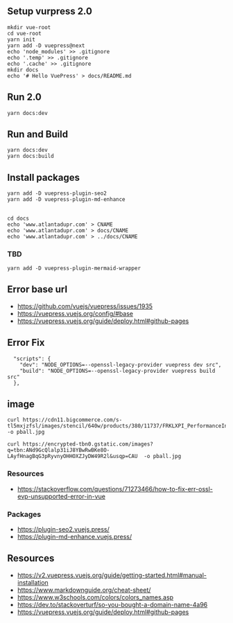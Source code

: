 
## Setup vurpress 2.0

```
mkdir vue-root
cd vue-root
yarn init
yarn add -D vuepress@next
echo 'node_modules' >> .gitignore
echo '.temp' >> .gitignore
echo '.cache' >> .gitignore
mkdir docs
echo '# Hello VuePress' > docs/README.md
```

## Run 2.0
```
yarn docs:dev
```

## Run and Build
```
yarn docs:dev
yarn docs:build

```

## Install packages
```
yarn add -D vuepress-plugin-seo2
yarn add -D vuepress-plugin-md-enhance
```

##
```
cd docs
echo 'www.atlantadupr.com' > CNAME
echo 'www.atlantadupr.com' > docs/CNAME
echo 'www.atlantadupr.com' > ../docs/CNAME

```

### TBD
```
yarn add -D vuepress-plugin-mermaid-wrapper
```


## Error base url

- https://github.com/vuejs/vuepress/issues/1935
- https://vuepress.vuejs.org/config/#base
- https://vuepress.vuejs.org/guide/deploy.html#github-pages


## Error Fix
```
  "scripts": {
    "dev": "NODE_OPTIONS=--openssl-legacy-provider vuepress dev src",
    "build": "NODE_OPTIONS=--openssl-legacy-provider vuepress build src"
  },
```


## image

```
curl https://cdn11.bigcommerce.com/s-tl5mxjzfsl/images/stencil/640w/products/380/11737/FRKLXPI_PerformanceIndoor_NE_single_1000__50097.1665601923.jpg -o pball.jpg

curl https://encrypted-tbn0.gstatic.com/images?q=tbn:ANd9GcQlalp31iJ8YBwRwBKe8O-LAyfHnagBqG3pRyvnyOHHOXZJyDW49R2l&usqp=CAU  -o pball.jpg

```
### Resources
- https://stackoverflow.com/questions/71273466/how-to-fix-err-ossl-evp-unsupported-error-in-vue

### Packages
- https://plugin-seo2.vuejs.press/
- https://plugin-md-enhance.vuejs.press/


## Resources
- https://v2.vuepress.vuejs.org/guide/getting-started.html#manual-installation
- https://www.markdownguide.org/cheat-sheet/
- https://www.w3schools.com/colors/colors_names.asp
- https://dev.to/stackoverturf/so-you-bought-a-domain-name-4a96
- https://vuepress.vuejs.org/guide/deploy.html#github-pages